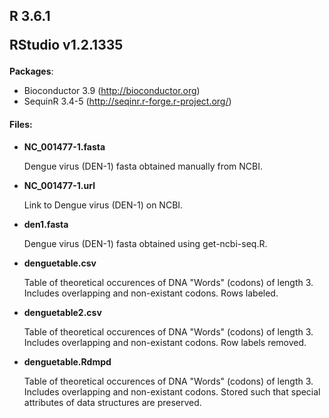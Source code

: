 <h2> R 3.6.1

RStudio v1.2.1335 </h2>

**Packages**:

* Bioconductor 3.9 (http://bioconductor.org)
* SequinR 3.4-5 (http://seqinr.r-forge.r-project.org/)


<h4>Files:</h4>

* **NC_001477-1.fasta**

    Dengue virus (DEN-1) fasta obtained manually from NCBI.

* **NC_001477-1.url**

    Link to Dengue virus (DEN-1) on NCBI.

* **den1.fasta**

    Dengue virus (DEN-1) fasta obtained using get-ncbi-seq.R.
    
* **denguetable.csv**

    Table of theoretical occurences of DNA "Words" (codons) of length 3. Includes overlapping and non-existant codons. Rows labeled.
    
* **denguetable2.csv**

    Table of theoretical occurences of DNA "Words" (codons) of length 3. Includes overlapping and non-existant codons. Row labels removed.
    
* **denguetable.Rdmpd**

    Table of theoretical occurences of DNA "Words" (codons) of length 3. Includes overlapping and non-existant codons. Stored such that special attributes of data structures are preserved.
    
